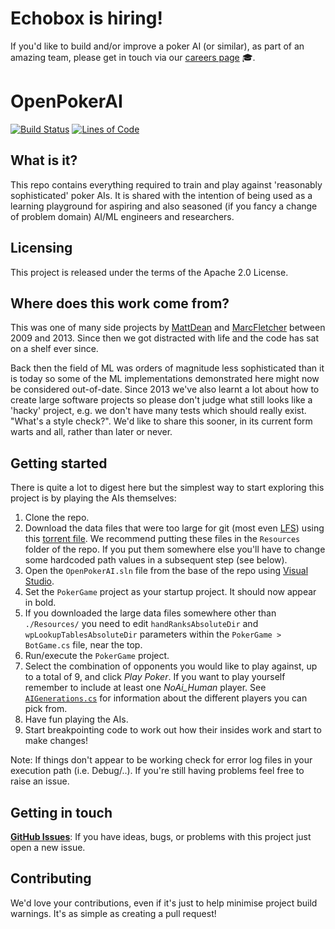 # Echobox is hiring! 
If you'd like to build and/or improve a poker AI (or similar), as part of an amazing team, please get in touch via our [careers page](https://careers.echobox.com/) :mortar_board:.

# OpenPokerAI 

[![Build Status](https://dev.azure.com/OpenPokerAI/OpenPokerAI/_apis/build/status/MarcFletcher.OpenPokerAI?branchName=main)](https://dev.azure.com/OpenPokerAI/OpenPokerAI/_build/latest?definitionId=1&branchName=main) [![Lines of Code](https://sonarcloud.io/api/project_badges/measure?project=OpenPokerAI_OpenPokerAI&metric=ncloc)](https://sonarcloud.io/dashboard?id=OpenPokerAI_OpenPokerAI)

## What is it?

This repo contains everything required to train and play against 'reasonably sophisticated' poker AIs. It is shared with the intention of being used as a learning playground for aspiring and also seasoned (if you fancy a change of problem domain) AI/ML engineers and researchers.

## Licensing

This project is released under the terms of the Apache 2.0 License.

## Where does this work come from?

This was one of many side projects by [MattDean](https://github.com/MattDean) and [MarcFletcher](https://www.linkedin.com/in/marcpfletcher/) between 2009 and 2013. Since then we got distracted with life and the code has sat on a shelf ever since.

Back then the field of ML was orders of magnitude less sophisticated than it is today so some of the ML implementations demonstrated here might now be considered out-of-date. Since 2013 we've also learnt a lot about how to create large software projects so please don't judge what still looks like a 'hacky' project, e.g. we don't have many tests which should really exist. "What's a style check?". We'd like to share this sooner, in its current form warts and all, rather than later or never.

## Getting started

There is quite a lot to digest here but the simplest way to start exploring this project is by playing the AIs themselves:

1. Clone the repo.
2. Download the data files that were too large for git (most even [LFS](https://git-lfs.github.com/)) using this [torrent file](https://github.com/MarcFletcher/OpenPokerAI/blob/main/OpenPokerAI_Resources.torrent). We recommend putting these files in the `Resources` folder of the repo. If you put them somewhere else you'll have to change some hardcoded path values in a subsequent step (see below).
3. Open the `OpenPokerAI.sln` file from the base of the repo using [Visual Studio](https://visualstudio.microsoft.com/vs/community/).
4. Set the `PokerGame` project as your startup project. It should now appear in bold.
5. If you downloaded the large data files somewhere other than `./Resources/` you need to edit `handRanksAbsoluteDir` and `wpLookupTablesAbsoluteDir` parameters within the `PokerGame > BotGame.cs` file, near the top.
6. Run/execute the `PokerGame` project.
7. Select the combination of opponents you would like to play against, up to a total of 9, and click _Play Poker_. If you want to play yourself remember to include at least one _NoAi_Human_ player. See [`AIGenerations.cs`](https://github.com/MarcFletcher/OpenPokerAI/blob/main/PokerDefinitions/AIGenerations.cs) for information about the different players you can pick from.
8. Have fun playing the AIs.
9. Start breakpointing code to work out how their insides work and start to make changes!

Note: If things don't appear to be working check for error log files in your execution path (i.e. Debug/..). If you're still having problems feel free to raise an issue.

## Getting in touch

**[GitHub Issues](https://github.com/MarcFletcher/OpenPokerAI/issues/new)**: If you have ideas, bugs, 
or problems with this project just open a new issue.

## Contributing

We'd love your contributions, even if it's just to help minimise project build warnings. It's as simple as creating a pull request! 
